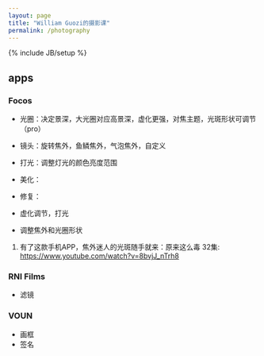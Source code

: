 ```yaml
---
layout: page
title: "William Guozi的摄影课"
permalink: /photography
---
```

{% include JB/setup %}


## apps
### Focos
* 光圈：决定景深，大光圈对应高景深，虚化更强，对焦主题，光斑形状可调节（pro）
* 镜头：旋转焦外，鱼鳞焦外，气泡焦外，自定义
* 打光：调整灯光的颜色亮度范围
* 美化：
* 修复：

* 虚化调节，打光
* 调整焦外和光圈形状

1. 有了这款手机APP，焦外迷人的光斑随手就来：原来这么毒 32集: <https://www.youtube.com/watch?v=8bvjJ_nTrh8>

### RNI Films
* 滤镜

### VOUN
* 画框
* 签名
